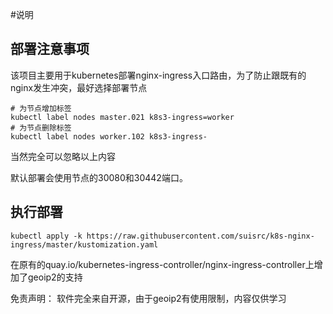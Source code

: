 #说明

## 部署注意事项
该项目主要用于kubernetes部署nginx-ingress入口路由，为了防止跟既有的nginx发生冲突，最好选择部署节点
```
# 为节点增加标签
kubectl label nodes master.021 k8s3-ingress=worker
# 为节点删除标签
kubectl label nodes worker.102 k8s3-ingress-
```

当然完全可以忽略以上内容

默认部署会使用节点的30080和30442端口。

## 执行部署
```
kubectl apply -k https://raw.githubusercontent.com/suisrc/k8s-nginx-ingress/master/kustomization.yaml
```

在原有的quay.io/kubernetes-ingress-controller/nginx-ingress-controller上增加了geoip2的支持

免责声明：
    软件完全来自开源，由于geoip2有使用限制，内容仅供学习